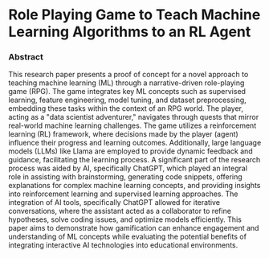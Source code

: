 ﻿# Role Playing Game to Teach Machine Learning Algorithms to an RL Agent

### Abstract
This research paper presents a proof of concept for a novel approach to teaching machine learning (ML) through a narrative-driven role-playing game (RPG). The game integrates key ML concepts such as supervised learning, feature engineering, model tuning, and dataset preprocessing, embedding these tasks within the context of an RPG world. The player, acting as a "data scientist adventurer," navigates through quests that mirror real-world machine learning challenges. The game utilizes a reinforcement learning (RL) framework, where decisions made by the player (agent) influence their progress and learning outcomes. Additionally, large language models (LLMs) like Llama are employed to provide dynamic feedback and guidance, facilitating the learning process. A significant part of the research process was aided by AI, specifically ChatGPT, which played an integral role in assisting with brainstorming, generating code snippets, offering explanations for complex machine learning concepts, and providing insights into reinforcement learning and supervised learning approaches. The integration of AI tools, specifically ChatGPT allowed for iterative conversations, where the assistant acted as a collaborator to refine hypotheses, solve coding issues, and optimize models efficiently. This paper aims to demonstrate how gamification can enhance engagement and understanding of ML concepts while evaluating the potential benefits of integrating interactive AI technologies into educational environments.

